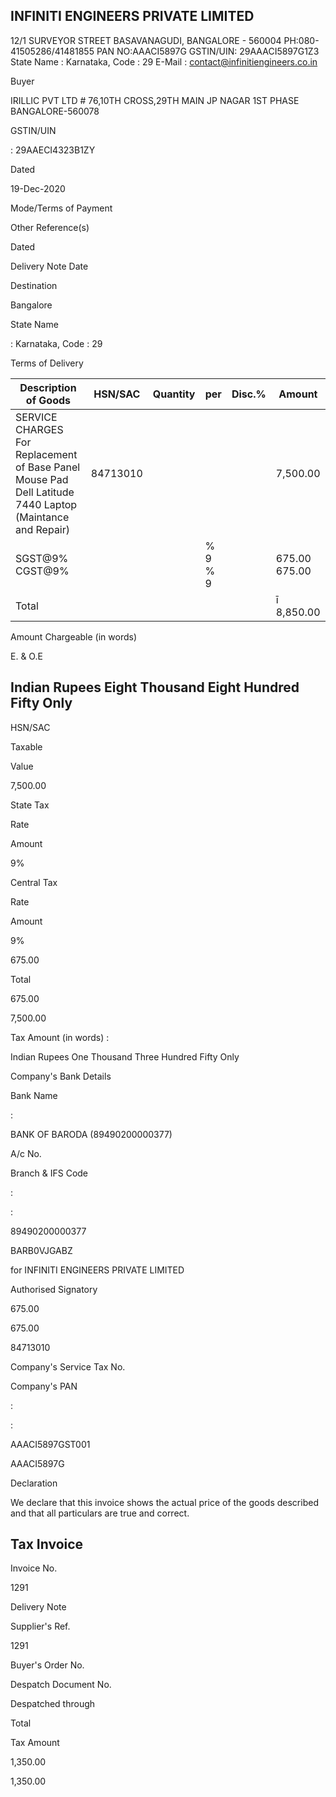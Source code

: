 ## INFINITI ENGINEERS PRIVATE LIMITED

12/1 SURVEYOR STREET BASAVANAGUDI, BANGALORE - 560004 PH:080-41505286/41481855 PAN NO:AAACI5897G GSTIN/UIN: 29AAACI5897G1Z3 State Name :  Karnataka, Code : 29 E-Mail : contact@infinitiengineers.co.in

Buyer

IRILLIC PVT LTD # 76,10TH CROSS,29TH MAIN JP NAGAR 1ST PHASE BANGALORE-560078

GSTIN/UIN

: 29AAECI4323B1ZY

Dated

19-Dec-2020

Mode/Terms of Payment

Other Reference(s)

Dated

Delivery Note Date

Destination

Bangalore

State Name

: Karnataka, Code : 29

Terms of Delivery

| Description of Goods                                                                                     | HSN/SAC   | Quantity   | per     | Disc.%   | Amount        |
|----------------------------------------------------------------------------------------------------------|-----------|------------|---------|----------|---------------|
| SERVICE CHARGES For Replacement of Base Panel Mouse Pad Dell Latitude 7440 Laptop (Maintance and Repair) | 84713010  |            |         |          | 7,500.00      |
| SGST@9% CGST@9%                                                                                          |           |            | % 9 % 9 |          | 675.00 675.00 |
| Total                                                                                                    |           |            |         |          | ī 8,850.00    |

Amount Chargeable (in words)

E. &amp; O.E

## Indian Rupees Eight Thousand Eight Hundred Fifty Only

HSN/SAC

Taxable

Value

7,500.00

State Tax

Rate

Amount

9%

Central Tax

Rate

Amount

9%

675.00

Total

675.00

7,500.00

Tax Amount (in words)  :

Indian Rupees One Thousand Three Hundred Fifty Only

Company's Bank Details

Bank Name

:

BANK OF BARODA (89490200000377)

A/c No.

Branch &amp; IFS Code

:

:

89490200000377

BARB0VJGABZ

for INFINITI ENGINEERS PRIVATE LIMITED

Authorised Signatory

675.00

675.00

84713010

Company's Service Tax No.

Company's PAN

:

:

AAACI5897GST001

AAACI5897G

Declaration

We declare that this invoice shows the actual price of the goods described and that all particulars are true and correct.

## Tax Invoice

Invoice No.

1291

Delivery Note

Supplier's Ref.

1291

Buyer's Order No.

Despatch Document No.

Despatched through

Total

Tax Amount

1,350.00

1,350.00